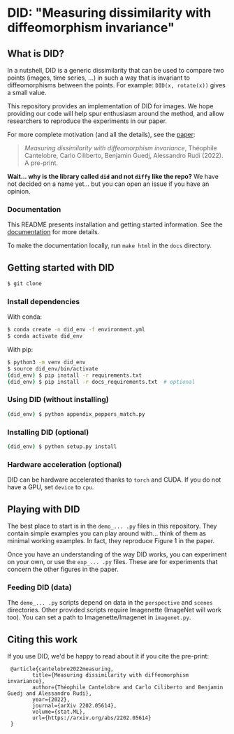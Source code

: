# DID: "Measuring dissimilarity with diffeomorphism invariance"

## What is DID? 

In a nutshell, DID is a generic dissimilarity that can be used to compare 
two points (images, time series, ...) in such a way that is invariant to 
diffeomorphisms between the points. For example: `DID(x, rotate(x))` gives a small
value.

This repository provides an implementation of DID for images. We hope providing our
code will help spur enthusiasm around the method, and allow researchers to 
reproduce the experiments in our paper.


For more complete motivation (and all the details), see the [paper](https://arxiv.org/pdf/2202.05614.pdf):

> _Measuring dissimilarity with diffeomorphism invariance_, Théophile Cantelobre, Carlo Ciliberto,
> Benjamin Guedj, Alessandro Rudi (2022). A pre-print.

**Wait... why is the library called `did` and not `diffy` like the repo?** We have
not decided on a name yet... but you can open an issue if you have an opinion.

### Documentation
This README presents installation and getting started information.
See the [documentation](https://diffy-ml.readthedocs.io/en/latest/) for more details.

To make the documentation locally, run `make html` in the `docs` directory.

## Getting started with DID 

```bash
$ git clone
```
### Install dependencies
With conda:
```bash
$ conda create -n did_env -f environment.yml
$ conda activate did_env
```

With pip:
```bash
$ python3 -m venv did_env
$ source did_env/bin/activate
(did_env) $ pip install -r requirements.txt
(did_env) $ pip install -r docs_requirements.txt  # optional
```
### Using DID (without installing)

```bash
(did_env) $ python appendix_peppers_match.py
```

### Installing DID (optional)

```bash
(did_env) $ python setup.py install
```

### Hardware acceleration (optional)
DID can be hardware accelerated thanks to `torch` and CUDA. If you do not have a GPU,
set `device` to `cpu`.

## Playing with DID

The best place to start is in the `demo_... .py` files in this repository. They contain
simple examples you can play around with... think of them as minimal working examples. In
fact, they reproduce Figure 1 in the paper.

Once you have an understanding of the way DID works, you can experiment on your own, or use
the `exp_... .py` files. These are for experiments that concern the other figures in the paper.

### Feeding DID (data)

The `demo_... .py` scripts depend on data in the `perspective` and `scenes` directories. Other 
provided scripts require Imagenette (ImageNet will work too). You can set a path to 
Imagenette/Imagenet in `imagenet.py`.

## Citing this work

If you use DID, we'd be happy to read about it if you cite the pre-print:
```
 @article{cantelobre2022measuring,
        title={Measuring dissimilarity with diffeomorphism invariance}, 
        author={Théophile Cantelobre and Carlo Ciliberto and Benjamin Guedj and Alessandro Rudi},
        year={2022}, 
        journal={arXiv 2202.05614}, 
        volume={stat.ML},
        url={https://arxiv.org/abs/2202.05614}
 }
```
